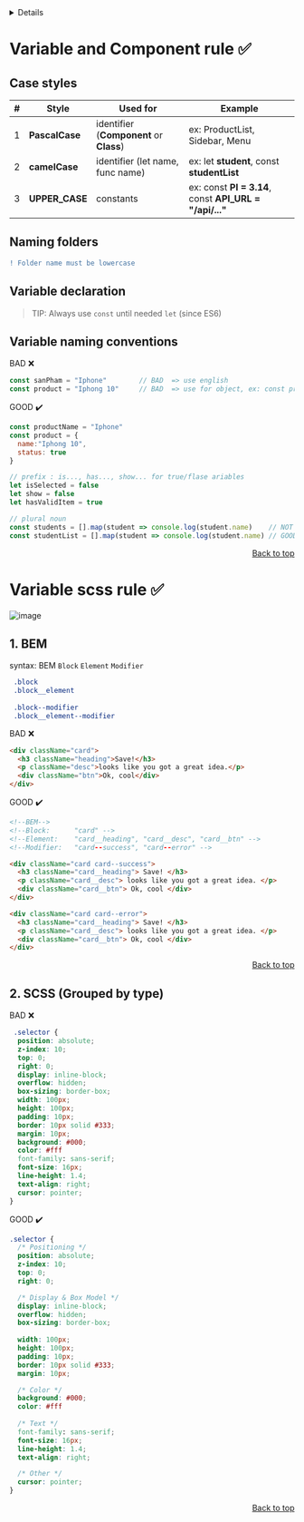 

<a name="top"/>

<details>
  
  * [Variable and Component rule](#Variable-and-Component-rule)
    * [Case styles](#Case-styles)
    * [Naming folders](#Naming-folders)
    * [Variable declaration](#Variable-declaration)
    * [Variable naming conventions](#Variable-naming-conventions)
  * [Variable scss rule](#Variable-scss-rule)
    * [BEM](#BEM)
    * [Grouped-by-type](#Grouped-by-type)
</details>

  

<a name="Variable-and-Component-rule"/>

# Variable and Component rule :white_check_mark: 


<a name="Case-styles"/>

## Case styles
| #           |      Style    |    Used for   |    Example    |
|-------------|---------------|---------------|---------------|
|  1 |    **PascalCase**  | identifier (**Component** or **Class**) | ex: ProductList, Sidebar, Menu
|  2 |    **camelCase**  | identifier (let name, func name) | ex: let **student**, const **studentList**
|  3 |    **UPPER_CASE**  | constants | ex: const **PI = 3.14**, const **API_URL = "/api/..."**|



<a name="Naming-folders"/>

## Naming folders

```diff 
! Folder name must be lowercase
```

<a name="Variable-declaration"/>

## Variable declaration
> TIP: Always use ```const``` until needed ```let``` (since ES6)


<a name="Variable-naming-conventions"/>

## Variable naming conventions

BAD  :x:
```js
const sanPham = "Iphone"        // BAD  => use english
const product = "Iphong 10"     // BAD  => use for object, ex: const product = {. . .}
```
GOOD ✔️
```js
const productName = "Iphone"    
const product = {
  name:"Iphong 10",
  status: true
}                               
```
```js
// prefix : is..., has..., show... for true/flase ariables
let isSelected = false
let show = false
let hasValidItem = true

// plural noun 
const students = [].map(student => console.log(student.name)    // NOT GOOD
const studentList = [].map(student => console.log(student.name) // GOOD
```

<p align="right"> <a  href="#top">Back to top</a> </p>

<a name="Variable-scss-rule"/>

# Variable scss rule :white_check_mark: 
![image](https://user-images.githubusercontent.com/62045359/151298857-dff00240-11d0-4506-ab3b-770543782535.png)

<a name="BEM"/>

## 1. BEM
syntax: BEM ```Block``` ```Element``` ```Modifier```

```css
 .block
 .block__element
 
 .block--modifier
 .block__element--modifier
```

BAD  :x:
```html
<div className="card">
  <h3 className="heading">Save!</h3>
  <p className="desc">looks like you got a great idea.</p>
  <div className="btn">Ok, cool</div>
</div>
```
GOOD ✔️
```html
<!--BEM-->
<!--Block:      "card" -->
<!--Element:    "card__heading", "card__desc", "card__btn" -->
<!--Modifier:   "card--success", "card--error" -->

<div className="card card--success">
  <h3 className="card__heading"> Save! </h3>
  <p className="card__desc"> looks like you got a great idea. </p>
  <div className="card__btn"> Ok, cool </div>
</div>

<div className="card card--error">
  <h3 className="card__heading"> Save! </h3>
  <p className="card__desc"> looks like you got a great idea. </p>
  <div className="card__btn"> Ok, cool </div>
</div>
```

<a name="Grouped-by-type"/>

 <p align="right"> <a  href="#top">Back to top</a> </p>

## 2. SCSS (Grouped by type)

BAD  :x:
```css
 .selector {
  position: absolute;
  z-index: 10;
  top: 0;
  right: 0;
  display: inline-block;
  overflow: hidden;
  box-sizing: border-box;
  width: 100px;
  height: 100px;
  padding: 10px;
  border: 10px solid #333;
  margin: 10px;
  background: #000;
  color: #fff
  font-family: sans-serif;
  font-size: 16px;
  line-height: 1.4;
  text-align: right;
  cursor: pointer;
}
```
GOOD ✔️
```css
.selector {
  /* Positioning */
  position: absolute;
  z-index: 10;
  top: 0;
  right: 0;

  /* Display & Box Model */
  display: inline-block;
  overflow: hidden;
  box-sizing: border-box;
  
  width: 100px;
  height: 100px;
  padding: 10px;
  border: 10px solid #333;
  margin: 10px;

  /* Color */
  background: #000;
  color: #fff
  
  /* Text */
  font-family: sans-serif;
  font-size: 16px;
  line-height: 1.4;
  text-align: right;

  /* Other */
  cursor: pointer;
}
```


 <p align="right"> <a  href="#top">Back to top</a> </p>